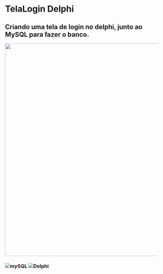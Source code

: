 # TelaLogin Delphi
## Criando uma tela de login no delphi, junto ao MySQL para fazer o banco.

<p align="center">
<img src ="https://user-images.githubusercontent.com/99850507/186811355-5ef906b4-abf9-4de9-9d47-e1aa5af3ba31.gif" width = 700>
</p>


### ![mySQL](https://img.shields.io/badge/MySQL-005C84?style=for-the-badge&logo=mysql&logoColor=white) ![Delphi](https://img.shields.io/badge/Delphi-B22222?style=for-the-badge&logo=delphi&logoColor=white)

